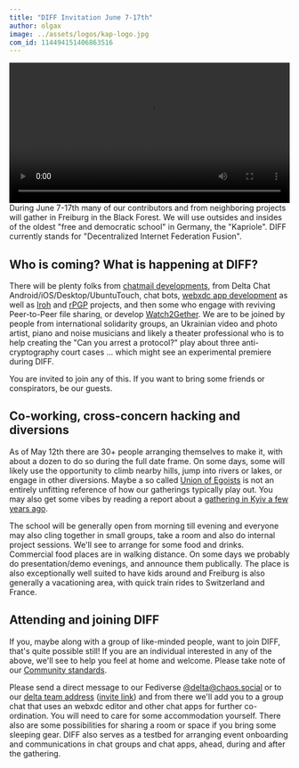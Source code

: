```yaml
---
title: "DIFF Invitation June 7-17th"
author: olgax
image: ../assets/logos/kap-logo.jpg
com_id: 114494151406863516
---
```


<video controls style="width:560px; max-width: 100%;"><source src="https://delta.chat/video/diff-invitation2-2025.mp4" type="video/mp4"></video>
During June 7-17th many of our contributors and from neighboring projects will gather in Freiburg in the Black Forest.
We will use outsides and insides of the oldest "free and democratic school" in Germany, the "Kapriole".
DIFF currently stands for "Decentralized Internet Federation Fusion". 

## Who is coming? What is happening at DIFF? 

There will be plenty folks from [chatmail developments](https://chatmail.at), from Delta Chat Android/iOS/Desktop/UbuntuTouch, chat bots, 
[webxdc app development](https://webxdc.org) as well as [Iroh](https://iroh.computer) and [rPGP](https://github.com/rpgp/rpgp) projects,
and then some who engage with reviving Peer-to-Peer file sharing, or develop [Watch2Gether](https://w2g.tv/en/). 
We are to be joined by people from international solidarity groups,
an Ukrainian video and photo artist, piano and noise musicians
and likely a theater professional who is to help creating the "Can you arrest a protocol?" play 
about three anti-cryptography court cases ... which might see an experimental premiere during DIFF. 

You are invited to join any of this. 
If you want to bring some friends or conspirators, be our guests. 

## Co-working, cross-concern hacking and diversions 

As of May 12th there are 30+ people arranging themselves to make it,
with about a dozen to do so during the full date frame. 
On some days, some will likely use the opportunity to climb nearby hills, jump into rivers or lakes,
or engage in other diversions. 
Maybe a so called [Union of Egoists](https://en.wikipedia.org/wiki/Union_of_egoists)
is not an entirely unfitting reference of how our gatherings typically play out. 
You may also get some vibes by reading a report about a [gathering in Kyiv a few years ago](https://delta.chat/en/2019-05-08-xyiv). 

The school will be generally open from morning till evening
and everyone may also cling together in small groups, take a room and also do internal project sessions. 
We'll see to arrange for some food and drinks. Commercial food places are in walking distance. 
On some days we probably do presentation/demo evenings, and announce them publically. 
The place is also exceptionally well suited to have kids around and Freiburg
is also generally a vacationing area, with quick train rides to Switzerland and France. 

## Attending and joining DIFF

If you, maybe along with a group of like-minded people, want to join DIFF, that's quite possible still! 
If you are an individual interested in any of the above, we'll see to help you feel at home and welcome. 
Please take note of our [Community standards](https://delta.chat/en/community-standards). 

Please send a direct message to our Fediverse [@delta@chaos.social](https://chaos.social/@delta)
or to our [delta team address](mailto:delta@merlinux.eu) ([invite link](https://i.delta.chat/#56136E70473FB9E59331D760C007984652839B20&a=delta%40merlinux.eu&n=Delta%20Chat%20team&i=ZVfPYn6j2fvtpc_0M6V45uEP&s=WWjjkBKJJ3So8AfuHGXNjcyE))
and from there we'll add you to a group chat that uses an webxdc editor and other chat apps for further co-ordination. 
You will need to care for some accommodation yourself. 
There also are some possibilities for sharing a room or space if you bring some sleeping gear. 
DIFF also serves as a testbed for arranging event onboarding and communications in chat groups and chat apps,
ahead, during and after the gathering. 
